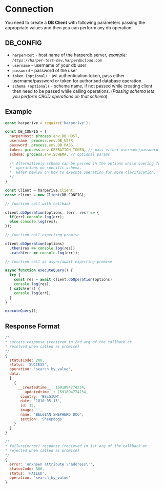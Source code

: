 # Connection

You need to create a **DB Client** with following parameters passing the appropriate values and then you can perform any db operation.

## DB_CONFIG

- `harperHost` - host name of the harperdb server, *example: `https://harper-test-dev.harperdbcloud.com`*
- `username` - username of your db user
- `password` - password of the user
- `token (optional)` - jwt authentication token, pass either username/password or token for authorised database operation.
- `schema (optional)` - schema name, if not passed while creating client then need to be passed while calling operations. (*Passing schema lets you perform CRUD operations on that schema*)

## Example

``` javascript
const harperive = require('harperive');

const DB_CONFIG = {
  harperHost: process.env.DB_HOST,
  username: process.env.DB_USER,
  password: process.env.DB_PASS,
  token: process.env.OPERATION_TOKEN, // pass either username/password or token
  schema: process.env.SCHEMA, // optional params
  
  /* Alternatively schema can be passed in the options while quering for any
  *  operations on specific schema. 
  *  Refer bewlow on how to execute operation for more clarification.
  */
}

const Client = harperive.Client;
const client = new Client(DB_CONFIG);

// function call with callback

client.dbOperation(options, (err, res) => {
  if(err) console.log(err);
  else console.log(res);
});

// function call expecting promise

client.dbOperation(options)
  .then(res => console.log(res))
  .catch(err => console.log(err));

// function call as async/await expecting promise

async function executeQuery() {
  try {
    const res = await client.dbOperation(options)
    console.log(res);
  } catch(err) {
    console.log(err);
  }
}

executeQuery();
```

## Response Format
``` javascript
/*
* success response (recieved in 2nd arg of the callback or
* resolved when called as promise)
*/
{ 
  statusCode: 200,
  status: 'SUCCESS',
  operation: 'search_by_value',
  data: 
  [ 
    { 
      __createdtime__: 1591894774234,
       __updatedtime__: 1591894774234,
       country: 'BELGIUM',
       date: '1810-05-13',
       id: 15,
       image: '',
       name: 'BELGIAN SHEPHERD DOG',
       section: 'Sheepdogs'
    }
  ]
}

/*
* failure(error) response (recieved in 1st arg of the callback or
* rejected when called as promise)
*/
{ 
  error: 'unknown attribute \'address\'',
  statusCode: 500,
  status: 'FAILED',
  operation: 'search_by_value'
}
```